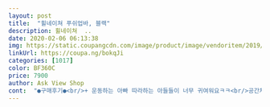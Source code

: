 ```yaml
---
layout: post 
title:  "휠네이쳐 푸쉬업바, 블랙" 
description: 휠네이쳐  ..
date: 2020-02-06 06:13:38 
img: https://static.coupangcdn.com/image/product/image/vendoritem/2019/02/01/3119734090/08c2afc1-9de8-4ff6-855c-e6f3d2a2a6f4.jpg 
linkUrl: https://coupa.ng/bokqJi 
categories: [1017] 
color: BF360C 
price: 7900 
author: Ask View Shop 
cont:  "●구매후기●<br/>+ 운동하는 아빠 따라하는 아들들이 너무 귀여워요ㅋㅋ<br/>공간차지도 안하구요,<br/>그거 말고는 그냥저냥 쓸만할 것 같네여<br/>그러는거네요.<br/><br/>근데 이 바닥의 주황색 부분이 고무가 아니라 플라스틱이었네용<br/>기구가 바닥에 딱 붙지 않아서? 균형이 완벽하지 않아서<br/>다른 리뷰처럼 아예 뭐 중고같은 느낌은 없었어요<br/>다만 하나가 조금 흔들려요.<br/><br/>매트위에서 하면 괜찮았어요<br/>뭐 좀 붙여서 덧대야 할듯<br/>방바닥에서 그냥하기는 많이 미끄럽네요<br/>빡세대여ㅋㅋ<br/>뽑기 운인가? 아무튼<br/>살짝 부족한감도 있지만 운동하는데 장비탓할거 있나요<br/>손목때문에 사용하게 됐습니다<br/>손바닥으로 하는거 보다 가슴이 더내려가니<br/>신랑이 힘들대여ㅋㅋ<br/>신랑이 힘들어서 팔이 흔들리는건가 봤더니<br/>심하지는 않아서 교환신청은 안했어요.<br/><br/>아니네요.<br/><br/>아빠 덕분에 아들들도 운동해요!<br/>운동량은 더 죠은거 같습니다<br/>이겨내야져!<br/>잘 받았습니다<br/>저렴하구요,<br/>저희 집 바닥에서 하면 좀 미끄럽네여ㅋ<br/>조립식으로 바닥? 두 개를 꽂았습니다<br/>하다보면 덜 심들고 갯수도 늘겠져!<br/>하루썼지만 쓸만합니다<br/>할 자리만 있으면 운동할 수 있어 좋네요.<br/><br/>" 
---
```

